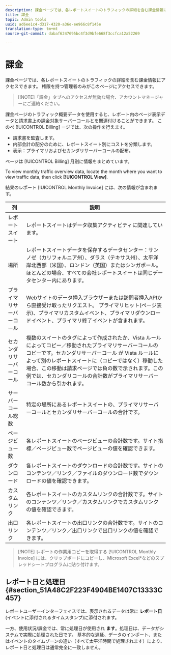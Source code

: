 ```yaml
---
description: 課金ページでは、各レポートスイートのトラフィックの詳細を含む課金情報にアクセスできます。 権限を持つ管理者のみがこのページにアクセスできます。
title: 課金
topic: Admin tools
uuid: ad6ee1c4-d317-4320-a36e-ee966c8f145e
translation-type: tm+mt
source-git-commit: dabaf6247695bc4f3d9bfe668f3ccfca12a52269

---
```



# 課金

課金ページでは、各レポートスイートのトラフィックの詳細を含む課金情報にアクセスできます。 権限を持つ管理者のみがこのページにアクセスできます。

>[!NOTE]「課金」タブへのアクセスが無効な場合、アカウントマネージャーにご連絡ください。

課金ページのトラフィック概要データを使用すると、レポート内のページ表示データと請求書上の課金対象サーバーコールとを関連付けることができます。 このペ [!UICONTROL Billing] ージでは、次の操作を行えます。

* 請求書を監査します。
* 内部会計の配分のために、レポートスイート別にコストを分類します。
* 表示：プライマリおよびセカンダリサーバーコールの配布。

ページは [!UICONTROL Billing] 月別に情報をまとめています。

To view monthly traffic overview data, locate the month where you want to view traffic data, then click **[!UICONTROL View]**.

結果のレポート [!UICONTROL Monthly Invoice] には、次の情報が含まれます。

| 列 | 説明 |
|--- |--- |
| レポートスイート | レポートスイートはデータ収集アクティビティに関連しています。 |
| 場所 | レポートスイートデータを保存するデータセンター：サンノゼ（カリフォルニア州）、ダラス（テキサス州）、太平洋岸北西部（米国）、ロンドン（英国）またはシンガポール。 ほとんどの場合、すべての会社レポートスイートは同じデータセンター内にあります。 |
| プライマリサーバーコール | Webサイトのデータ挿入ブラウザーまたは訪問者挿入APIから直接受け取ったリクエスト。 プライマリヒット(ページ表示)、プライマリカスタムイベント、プライマリダウンロードイベント、プライマリ終了イベントが含まれます。 |
| セカンダリサーバーコール | 複数のスイートのタグによって作成されたか、Vista ルールによってコピー／移動されたプライマリサーバーコールのコピーです。セカンダリサーバーコール が Vista ルールによって別のレポートスイートに（コピーではなく）移動した場合、この移動は請求ページでは負の数で示されます。この例では、セカンダリコールの合計数がプライマリサーバーコール数から引かれます。 |
| サーバーコール総数 | 特定の場所にあるレポートスイートの、プライマリサーバーコールとセカンダリサーバーコールの合計です。 |
| ページビュー数 | 各レポートスイートのページビューの合計数です。サイト指標／ページビュー数でページビューの値を確認できます。 |
| ダウンロード | 各レポートスイートのダウンロードの合計数です。サイトのコンテンツ／リンク／ファイルのダウンロード数でダウンロードの値を確認できます。 |
| カスタムリンク | 各レポートスイートのカスタムリンクの合計数です。サイトのコンテンツ／リンク／カスタムリンクでカスタムリンクの値を確認できます。 |
| 出口リンク | 各レポートスイートの出口リンクの合計数です。サイトのコンテンツ／リンク／出口リンクで出口リンクの値を確認できます。 |

>[!NOTE] レポートの作業用コピーを取得する [!UICONTROL Monthly Invoice] には、クリップボードにコピーし、Microsoft Excel*などのスプレッドシートプログラムに貼り付けます。

## レポート日と処理日 {#section_51A48C2F223F4904BE1407C13333C457}

レポートユーザーインターフェイスでは、表示されるデータは常に **レポート日**(イベントに添付されるタイムスタンプ)に添付されます。

一方、使用状況/課金では、常に処理日が使用され **ます**。処理日は、データがシステムで実際に処理された日です。 基本的な遅延、データのインポート、またはイベントのタイムゾーンの違い（すべて太平洋時間で処理されます）により、レポート日と処理日は通常完全に一致しません。
